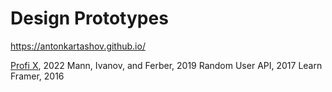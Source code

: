 # Design Prototypes

https://antonkartashov.github.io/

[Profi X](https://antonkartashov.github.io/profi/machinery), 2022
Mann, Ivanov, and Ferber, 2019
Random User API, 2017
Learn Framer, 2016

